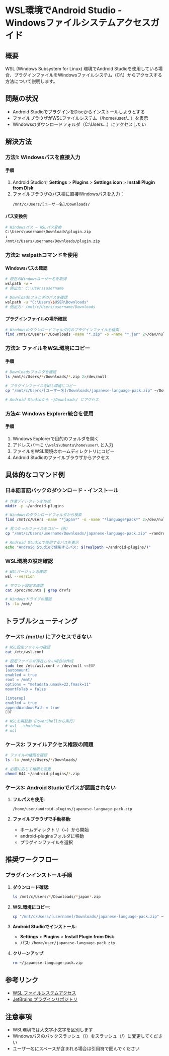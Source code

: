 # WSL環境でAndroid Studio - Windowsファイルシステムアクセスガイド

## 概要
WSL (Windows Subsystem for Linux) 環境でAndroid Studioを使用している場合、プラグインファイルをWindowsファイルシステム（C:\）からアクセスする方法について説明します。

## 問題の状況
- Android StudioでプラグインをDiscからインストールしようとする
- ファイルブラウザがWSLファイルシステム（/home/user/...）を表示
- Windowsのダウンロードフォルダ（C:\Users\...）にアクセスしたい

## 解決方法

### 方法1: Windowsパスを直接入力

#### 手順
1. Android Studioで **Settings** > **Plugins** > **Settings icon** > **Install Plugin from Disk**
2. ファイルブラウザのパス欄に直接Windowsパスを入力：
   ```
   /mnt/c/Users/[ユーザー名]/Downloads/
   ```

#### パス変換例
```bash
# Windowsパス → WSLパス変換
C:\Users\username\Downloads\plugin.zip
↓
/mnt/c/Users/username/Downloads/plugin.zip
```

### 方法2: wslpathコマンドを使用

#### Windowsパスの確認
```bash
# 現在のWindowsユーザー名を取得
wslpath -w ~
# 例出力: C:\Users\username

# Downloadsフォルダのパスを確認
wslpath -u "C:\Users\$USER\Downloads"
# 例出力: /mnt/c/Users/username/Downloads
```

#### プラグインファイルの場所確認
```bash
# Windowsのダウンロードフォルダ内のプラグインファイルを検索
find /mnt/c/Users/*/Downloads -name "*.zip" -o -name "*.jar" 2>/dev/null | grep -i japan
```

### 方法3: ファイルをWSL環境にコピー

#### 手順
```bash
# Downloadsフォルダを確認
ls /mnt/c/Users/*/Downloads/*.zip 2>/dev/null

# プラグインファイルをWSL環境にコピー
cp "/mnt/c/Users/[ユーザー名]/Downloads/japanese-language-pack.zip" ~/Downloads/

# Android Studioから ~/Downloads/ にアクセス
```

### 方法4: Windows Explorer統合を使用

#### 手順
1. Windows Explorerで目的のフォルダを開く
2. アドレスバーに `\\wsl$\Ubuntu\home\user\` と入力
3. ファイルをWSL環境のホームディレクトリにコピー
4. Android Studioのファイルブラウザからアクセス

## 具体的なコマンド例

### 日本語言語パックのダウンロード・インストール

```bash
# 作業ディレクトリを作成
mkdir -p ~/android-plugins

# Windowsのダウンロードフォルダから検索
find /mnt/c/Users -name "*japan*" -o -name "*language*pack*" 2>/dev/null

# 見つかったファイルをコピー（例）
cp "/mnt/c/Users/username/Downloads/japanese-language-pack.zip" ~/android-plugins/

# Android Studioで使用するパスを表示
echo "Android Studioで使用するパス: $(realpath ~/android-plugins/)"
```

### WSL環境の設定確認

```bash
# WSLバージョンの確認
wsl --version

# マウント設定の確認
cat /proc/mounts | grep drvfs

# Windowsドライブの確認
ls -la /mnt/
```

## トラブルシューティング

### ケース1: /mnt/c/ にアクセスできない

```bash
# WSL設定ファイルの確認
cat /etc/wsl.conf

# 設定ファイルが存在しない場合は作成
sudo tee /etc/wsl.conf > /dev/null <<EOF
[automount]
enabled = true
root = /mnt/
options = "metadata,umask=22,fmask=11"
mountFsTab = false

[interop]
enabled = true
appendWindowsPath = true
EOF

# WSLを再起動（PowerShellから実行）
# wsl --shutdown
# wsl
```

### ケース2: ファイルアクセス権限の問題

```bash
# ファイルの権限を確認
ls -la /mnt/c/Users/*/Downloads/

# 必要に応じて権限を変更
chmod 644 ~/android-plugins/*.zip
```

### ケース3: Android Studioでパスが認識されない

1. **フルパスを使用**:
   ```
   /home/user/android-plugins/japanese-language-pack.zip
   ```

2. **ファイルブラウザで手動移動**:
   - ホームディレクトリ（~）から開始
   - android-pluginsフォルダに移動
   - プラグインファイルを選択

## 推奨ワークフロー

### プラグインインストール手順

1. **ダウンロード確認**:
   ```bash
   ls /mnt/c/Users/*/Downloads/*japan*.zip
   ```

2. **WSL環境にコピー**:
   ```bash
   cp "/mnt/c/Users/[username]/Downloads/japanese-language-pack.zip" ~/
   ```

3. **Android Studioでインストール**:
   - **Settings** > **Plugins** > **Install Plugin from Disk**
   - パス: `/home/user/japanese-language-pack.zip`

4. **クリーンアップ**:
   ```bash
   rm ~/japanese-language-pack.zip
   ```

## 参考リンク
- [WSL ファイルシステムアクセス](https://docs.microsoft.com/ja-jp/windows/wsl/filesystems)
- [JetBrains プラグインリポジトリ](https://plugins.jetbrains.com/)

## 注意事項
- WSL環境では大文字小文字を区別します
- Windowsパスのバックスラッシュ（\）をスラッシュ（/）に変更してください
- ユーザー名にスペースが含まれる場合は引用符で囲んでください
